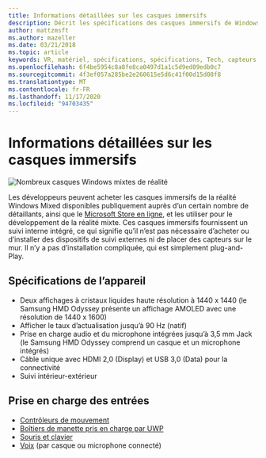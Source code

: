 ```yaml
---
title: Informations détaillées sur les casques immersifs
description: Décrit les spécifications des casques immersifs de Windows Mixed realisation, en distribuant VR avec le suivi interne (aucune configuration externe n’est requise).
author: mattzmsft
ms.author: mazeller
ms.date: 03/21/2018
ms.topic: article
keywords: VR, matériel, spécifications, spécifications, Tech, capteurs, optiques, affichage, casque de réalité mixte, casque de réalité virtuelle, qu’est-ce que la réalité virtuelle, les casques immersifs
ms.openlocfilehash: 6f4be5954c8a8fe8ca0497d1a1c5d9ed09edb0c7
ms.sourcegitcommit: 4f3ef057a285be2e260615e5d6c41f00d15d08f8
ms.translationtype: MT
ms.contentlocale: fr-FR
ms.lasthandoff: 11/17/2020
ms.locfileid: "94703435"
---
```

# <a name="immersive-headset-hardware-details"></a>Informations détaillées sur les casques immersifs

![Nombreux casques Windows mixtes de réalité](images/MR-headsets.png)

Les développeurs peuvent acheter les casques immersifs de la réalité Windows Mixed disponibles publiquement auprès d’un certain nombre de détaillants, ainsi que le [Microsoft Store en ligne](https://www.microsoft.com/store/collections/VRandMixedrealityheadsets), et les utiliser pour le développement de la réalité mixte. Ces casques immersifs fournissent un suivi interne intégré, ce qui signifie qu’il n’est pas nécessaire d’acheter ou d’installer des dispositifs de suivi externes ni de placer des capteurs sur le mur. Il n’y a pas d’installation compliquée, qui est simplement plug-and-Play.

## <a name="device-specifications"></a>Spécifications de l’appareil
* Deux affichages à cristaux liquides haute résolution à 1440 x 1440 (le Samsung HMD Odyssey présente un affichage AMOLED avec une résolution de 1440 x 1600)
* Afficher le taux d’actualisation jusqu’à 90 Hz (natif)
* Prise en charge audio et du microphone intégrées jusqu’à 3,5 mm Jack (le Samsung HMD Odyssey comprend un casque et un microphone intégrés)
* Câble unique avec HDMI 2,0 (Display) et USB 3,0 (Data) pour la connectivité
* Suivi intérieur-extérieur

## <a name="input-support"></a>Prise en charge des entrées
* [Contrôleurs de mouvement](../design/motion-controllers.md)
* [Boîtiers de manette pris en charge par UWP](hardware-accessories.md)
* [Souris et clavier](hardware-accessories.md)
* [Voix](../design/voice-input.md) (par casque ou microphone connecté)

